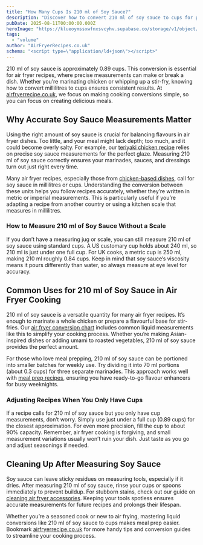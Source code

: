 ```yaml
---
title: "How Many Cups Is 210 ml of Soy Sauce?"
description: "Discover how to convert 210 ml of soy sauce to cups for perfect air fryer recipes. Get precise measurements every time!"
pubDate: 2025-08-11T00:00:00.000Z
heroImage: "https://klueoymssxwfnxsvcyhv.supabase.co/storage/v1/object/public/md/how-many-cups-is-210-ml-of-soy-sauce-f53112af.webp"
tags:
  - "volume"
author: "AirFryerRecipes.co.uk"
schema: "<script type=\"application/ld+json\"></script>"
---
```


<p>210 ml of soy sauce is approximately 0.89 cups. This conversion is essential for air fryer recipes, where precise measurements can make or break a dish. Whether you’re marinating chicken or whipping up a stir-fry, knowing how to convert millilitres to cups ensures consistent results. At <a href=https://www.airfryerrecipe.co.uk>airfryerrecipe.co.uk</a>, we focus on making cooking conversions simple, so you can focus on creating delicious meals.</p>  

<h2>Why Accurate Soy Sauce Measurements Matter</h2>  
<p>Using the right amount of soy sauce is crucial for balancing flavours in air fryer dishes. Too little, and your meal might lack depth; too much, and it could become overly salty. For example, our <a href=https://www.airfryerrecipe.co.uk/recipes>teriyaki chicken recipe</a> relies on precise soy sauce measurements for the perfect glaze. Measuring 210 ml of soy sauce correctly ensures your marinades, sauces, and dressings turn out just right every time.</p>  

<p>Many air fryer recipes, especially those from <a href=https://www.airfryerrecipe.co.uk/recipe-category/chicken>chicken-based dishes</a>, call for soy sauce in millilitres or cups. Understanding the conversion between these units helps you follow recipes accurately, whether they’re written in metric or imperial measurements. This is particularly useful if you’re adapting a recipe from another country or using a kitchen scale that measures in millilitres.</p>  

<h3>How to Measure 210 ml of Soy Sauce Without a Scale</h3>  
<p>If you don’t have a measuring jug or scale, you can still measure 210 ml of soy sauce using standard cups. A US customary cup holds about 240 ml, so 210 ml is just under one full cup. For UK cooks, a metric cup is 250 ml, making 210 ml roughly 0.84 cups. Keep in mind that soy sauce’s viscosity means it pours differently than water, so always measure at eye level for accuracy.</p>  

<h2>Common Uses for 210 ml of Soy Sauce in Air Fryer Cooking</h2>  
<p>210 ml of soy sauce is a versatile quantity for many air fryer recipes. It’s enough to marinate a whole chicken or prepare a flavourful base for stir-fries. Our <a href=https://www.airfryerrecipe.co.uk/air-fryer-conversion-chart>air fryer conversion chart</a> includes common liquid measurements like this to simplify your cooking process. Whether you’re making Asian-inspired dishes or adding umami to roasted vegetables, 210 ml of soy sauce provides the perfect amount.</p>  

<p>For those who love meal prepping, 210 ml of soy sauce can be portioned into smaller batches for weekly use. Try dividing it into 70 ml portions (about 0.3 cups) for three separate marinades. This approach works well with <a href=https://www.airfryerrecipe.co.uk/recipe-category/meal-prep>meal prep recipes</a>, ensuring you have ready-to-go flavour enhancers for busy weeknights.</p>  

<h3>Adjusting Recipes When You Only Have Cups</h3>  
<p>If a recipe calls for 210 ml of soy sauce but you only have cup measurements, don’t worry. Simply use just under a full cup (0.89 cups) for the closest approximation. For even more precision, fill the cup to about 90% capacity. Remember, air fryer cooking is forgiving, and small measurement variations usually won’t ruin your dish. Just taste as you go and adjust seasonings if needed.</p>  

<h2>Cleaning Up After Measuring Soy Sauce</h2>  
<p>Soy sauce can leave sticky residues on measuring tools, especially if it dries. After measuring 210 ml of soy sauce, rinse your cups or spoons immediately to prevent buildup. For stubborn stains, check out our guide on <a href=https://www.airfryerrecipe.co.uk/air-fryer-cleaner>cleaning air fryer accessories</a>. Keeping your tools spotless ensures accurate measurements for future recipes and prolongs their lifespan.</p>  

<p>Whether you’re a seasoned cook or new to air frying, mastering liquid conversions like 210 ml of soy sauce to cups makes meal prep easier. Bookmark <a href=https://www.airfryerrecipe.co.uk>airfryerrecipe.co.uk</a> for more handy tips and conversion guides to streamline your cooking process.</p>